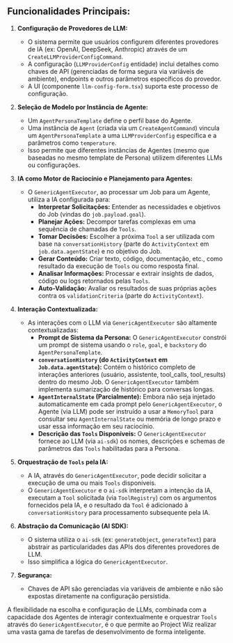 ## Funcionalidades Principais:

1.  **Configuração de Provedores de LLM:**
    - O sistema permite que usuários configurem diferentes provedores de IA (ex: OpenAI, DeepSeek, Anthropic) através de um `CreateLLMProviderConfigCommand`.
    - A configuração (`LLMProviderConfig` entidade) inclui detalhes como chaves de API (gerenciadas de forma segura via variáveis de ambiente), endpoints e outros parâmetros específicos do provedor.
    - A UI (componente `llm-config-form.tsx`) suporta este processo de configuração.

2.  **Seleção de Modelo por Instância de Agente:**
    - Um `AgentPersonaTemplate` define o perfil base do Agente.
    - Uma instância de `Agent` (criada via um `CreateAgentCommand`) vincula um `AgentPersonaTemplate` a uma `LLMProviderConfig` específica e a parâmetros como `temperature`.
    - Isso permite que diferentes instâncias de Agentes (mesmo que baseadas no mesmo template de Persona) utilizem diferentes LLMs ou configurações.

3.  **IA como Motor de Raciocínio e Planejamento para Agentes:**
    - O `GenericAgentExecutor`, ao processar um Job para um Agente, utiliza a IA configurada para:
      - **Interpretar Solicitações:** Entender as necessidades e objetivos do Job (vindas do `job.payload.goal`).
      - **Planejar Ações:** Decompor tarefas complexas em uma sequência de chamadas de `Tools`.
      - **Tomar Decisões:** Escolher a próxima `Tool` a ser utilizada com base na `conversationHistory` (parte do `ActivityContext` em `job.data.agentState`) e no objetivo do Job.
      - **Gerar Conteúdo:** Criar texto, código, documentação, etc., como resultado da execução de `Tools` ou como resposta final.
      - **Analisar Informações:** Processar e extrair insights de dados, código ou logs retornados pelas `Tools`.
      - **Auto-Validação:** Avaliar os resultados de suas próprias ações contra os `validationCriteria` (parte do `ActivityContext`).

4.  **Interação Contextualizada:**
    - As interações com o LLM via `GenericAgentExecutor` são altamente contextualizadas:
      - **Prompt de Sistema da Persona:** O `GenericAgentExecutor` constrói um prompt de sistema usando o `role`, `goal`, e `backstory` do `AgentPersonaTemplate`.
      - **`conversationHistory` (do `ActivityContext` em `Job.data.agentState`):** Contém o histórico completo de interações anteriores (usuário, assistente, tool_calls, tool_results) dentro do mesmo Job. O `GenericAgentExecutor` também implementa sumarização de histórico para conversas longas.
      - **`AgentInternalState` (Parcialmente):** Embora não seja injetado automaticamente em cada prompt pelo `GenericAgentExecutor`, o Agente (via LLM) pode ser instruído a usar a `MemoryTool` para consultar seu `AgentInternalState` ou memória de longo prazo e usar essa informação em seu raciocínio.
      - **Descrição das `Tools` Disponíveis:** O `GenericAgentExecutor` fornece ao LLM (via `ai-sdk`) os nomes, descrições e schemas de parâmetros das `Tools` habilitadas para a Persona.

5.  **Orquestração de `Tools` pela IA:**
    - A IA, através do `GenericAgentExecutor`, pode decidir solicitar a execução de uma ou mais `Tools` disponíveis.
    - O `GenericAgentExecutor` e o `ai-sdk` interpretam a intenção da IA, executam a `Tool` solicitada (via `ToolRegistry`) com os argumentos fornecidos pela IA, e o resultado da `Tool` é adicionado à `conversationHistory` para processamento subsequente pela IA.

6.  **Abstração da Comunicação (AI SDK):**
    - O sistema utiliza o `ai-sdk` (ex: `generateObject`, `generateText`) para abstrair as particularidades das APIs dos diferentes provedores de LLM.
    - Isso simplifica a lógica do `GenericAgentExecutor`.

7.  **Segurança:**
    - Chaves de API são gerenciadas via variáveis de ambiente e não são expostas diretamente na configuração persistida.

A flexibilidade na escolha e configuração de LLMs, combinada com a capacidade dos Agentes de interagir contextualmente e orquestrar `Tools` através do `GenericAgentExecutor`, é o que permite ao Project Wiz realizar uma vasta gama de tarefas de desenvolvimento de forma inteligente.

